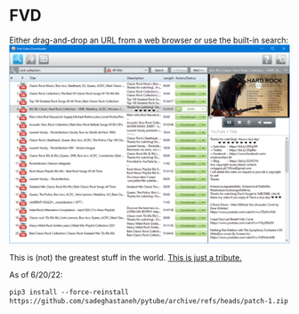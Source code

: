 # FVD
Either drag-and-drop an URL from a web browser or use the built-in search:
![demo](demo.png)

This is (not) the greatest stuff in the world. [This is just a tribute.](resources/strategies/YouTube.py)

As of 6/20/22:
```
pip3 install --force-reinstall https://github.com/sadeghastaneh/pytube/archive/refs/heads/patch-1.zip
```
